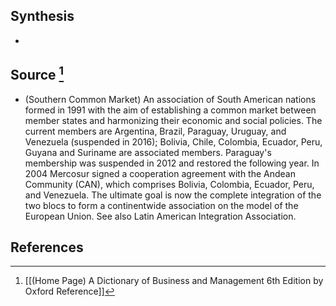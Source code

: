 ## Synthesis
- 
## Source [^1]
- (Southern Common Market) An association of South American nations formed in 1991 with the aim of establishing a common market between member states and harmonizing their economic and social policies. The current members are Argentina, Brazil, Paraguay, Uruguay, and Venezuela (suspended in 2016); Bolivia, Chile, Colombia, Ecuador, Peru, Guyana and Suriname are associated members. Paraguay's membership was suspended in 2012 and restored the following year. In 2004 Mercosur signed a cooperation agreement with the Andean Community (CAN), which comprises Bolivia, Colombia, Ecuador, Peru, and Venezuela. The ultimate goal is now the complete integration of the two blocs to form a continentwide association on the model of the European Union. See also Latin American Integration Association.
## References

[^1]: [[(Home Page) A Dictionary of Business and Management 6th Edition by Oxford Reference]]